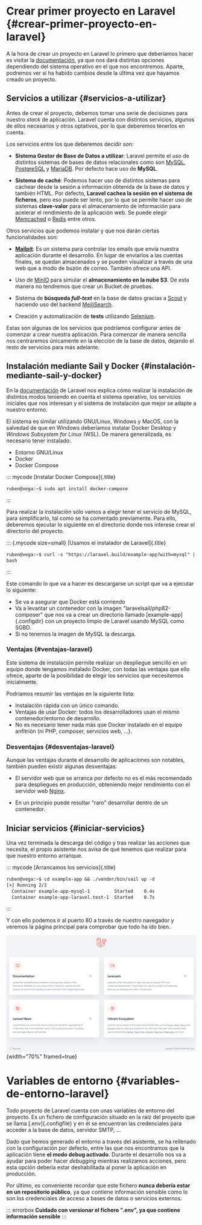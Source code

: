 
# Crear primer proyecto en Laravel {#crear-primer-proyecto-en-laravel}

A la hora de crear un proyecto en Laravel lo primero que deberíamos hacer es visitar la [documentación](https://laravel.com/docs/10.x/installation), ya que nos dará distintas opciones dependiendo del sistema operativo en el que nos encontremos. Aparte, podremos ver si ha habido cambios desde la última vez que hayamos creado un proyecto.

## Servicios a utilizar {#servicios-a-utilizar}

Antes de crear el proyecto, debemos tomar una serie de decisiones para nuestro *stack* de aplicación. Laravel cuenta con distintos servicios, algunos de ellos necesarios y otros optativos, por lo que deberemos tenerlos en cuenta.

Los servicios entre los que deberemos decidir son:

-   **Sistema Gestor de Base de Datos a utilizar**: Laravel permite el uso de distintos sistemas de bases de datos relacionales como son [MySQL](https://dev.mysql.com/downloads/mysql/), [PostgreSQL](https://www.postgresql.org/) y [MariaDB](https://mariadb.org/). Por defecto hace uso de **MySQL**.

-   **Sistema de caché**: Podemos hacer uso de distintos sistemas para cachear desde la sesión a información obtenida de la base de datos y también HTML. Por defecto, **Laravel cachea la sesión en el sistema de ficheros**, pero eso puede ser lento, por lo que se permite hacer uso de sistemas **clave-valor** para el almacenamiento de información para acelerar el rendimiento de la aplicación web. Se puede elegir [Memcached](https://www.memcached.org/) o [Redis](https://redis.io/) entre otros.

Otros servicios que podemos instalar y que nos darán ciertas funcionalidades son:

-   **[Mailpit](https://github.com/axllent/mailpit)**: Es un sistema para controlar los emails que envía nuestra aplicación durante el desarrollo. En lugar de enviarlos a las cuentas finales, se quedan almacenados y se pueden visualizar a través de una web que a modo de buzón de correo. También ofrece una API.

-   Uso de [MinIO](https://min.io/) para simular el **almacenamiento en la nube S3**. De esta manera no tendremos que crear un Bucket de pruebas.

-   Sistema de **búsqueda *full-text*** en la base de datos gracias a [Scout](https://laravel.com/docs/10.x/scout#introduction) y haciendo uso del backend [MeiliSearch](https://www.meilisearch.com/).

-   Creación y automatización de **tests** utilizando [Selenium](https://www.selenium.dev/).

Estas son algunas de los servicios que podríamos configurar antes de comenzar a crear nuestra aplicación. Para comenzar de manera sencilla nos centraremos únicamente en la elección de la base de datos, dejando el resto de servicios para más adelante.

## Instalación mediante Sail y Docker {#instalación-mediante-sail-y-docker}

En la [documentación](https://laravel.com/docs/10.x/installation) de Laravel nos explica cómo realizar la instalación de distintos modos teniendo en cuenta el sistema operativo, los servicios iniciales que nos interesan y el sistema de instalación que mejor se adapte a nuestro entorno.

El sistema es similar utilizando GNU/Linux, Windows y MacOS, con la salvedad de que en Windows deberíamos instalar Docker Desktop y *Windows Subsystem for Linux* (WSL). De manera generalizada, es necesario tener instalado:

- Entorno GNU/Linux
- Docker
- Docker Compose
    
::: mycode
[Instalar Docker Compose]{.title}
```console
ruben@vega:~$ sudo apt install docker-compose
```
:::


Para realizar la instalación sólo vamos a elegir tener el servicio de MySQL, para simplificarlo, tal como se ha comentado previamente. Para ello, deberemos ejecutar lo siguiente en el directorio donde nos interese crear el directorio del proyecto.

::: {.mycode size=small}
[Usamos el instalador de Laravel]{.title}
``` console
ruben@vega:~$ curl -s "https://laravel.build/example-app?with=mysql" | bash
```
:::

Este comando lo que va a hacer es descargarse un script que va a ejecutar lo siguiente:

- Se va a asegurar que Docker está corriendo
- Va a levantar un contenedor con la imagen "laravelsail/php82-composer" que nos va a crear un directorio llamado [example-app]{.configdir} con un proyecto limpio de Laravel usando MySQL como SGBD.
- Si no tenemos la imagen de MySQL la descarga.

### Ventajas {#ventajas-laravel}

Este sistema de instalación permite realizar un despliegue sencillo en un equipo donde tengamos instalado Docker, con todas las ventajas que ello ofrece, aparte de la posibilidad de elegir los servicios que necesitemos inicialmente.

Podríamos resumir las ventajas en la siguiente lista:

- Instalación rápida con un único comando.
- Ventajas de usar Docker: todos los desarrolladores usan el mismo contenedor/entorno de desarrollo.
- No es necesario tener nada más que Docker instalado en el equipo anfitrión (ni PHP, composer, servicios web, ...).


### Desventajas {#desventajas-laravel}

Aunque las ventajas durante el desarrollo de aplicaciones son notables, también pueden existir algunas desventajas:

- El servidor web que se arranca por defecto no es el más recomendado para despliegues en producción, obteniendo mejor rendimiento con el servidor web [Nginx](https://nginx.org/en/).

- En un principio puede resultar "raro" desarrollar dentro de un contenedor.


## Iniciar servicios {#iniciar-servicios}

Una vez terminada la descarga del código y tras realizar las acciones que necesita, el propio asistente nos avisa de qué tenemos que realizar para que nuestro entorno arranque.

::: mycode
[Arrancamos los servicios]{.title}
``` console
ruben@vega:~$ cd example-app && ./vendor/bin/sail up -d
[+] Running 2/2
  Container example-app-mysql-1         Started    0.4s
  Container example-app-laravel.test-1  Started    0.7s
```
:::

Y con ello podemos ir al puerto 80 a través de nuestro navegador y veremos la página principal para comprobar que todo ha ido bien.

![](img/laravel/intro.png){width="70%" framed=true}


# Variables de entorno {#variables-de-entorno-laravel}

Todo proyecto de Laravel cuenta con unas variables de entorno del proyecto. Es un fichero de configuración situado en la raíz del proyecto que se llama [.env]{.configfile} y en él se encuentran las credenciales para acceder a la base de datos, servidor SMTP, \...

Dado que hemos generado el entorno a través del asistente, se ha rellenado con la configuración por defecto, entre las que nos encontramos que la aplicación tiene **el modo debug activado**. Durante el desarrollo nos va a ayudar para poder hacer *debugging* mientras realizamos acciones, pero esta opción debería estar deshabilitada al poner la aplicación en producción.

Por último, es conveniente recordar que este fichero **nunca debería estar en un repositorio público**, ya que contiene información sensible como lo son los credenciales de acceso a bases de datos o servicios externos.

::: errorbox
**Cuidado con versionar el fichero ".env", ya que contiene información sensible**
:::

